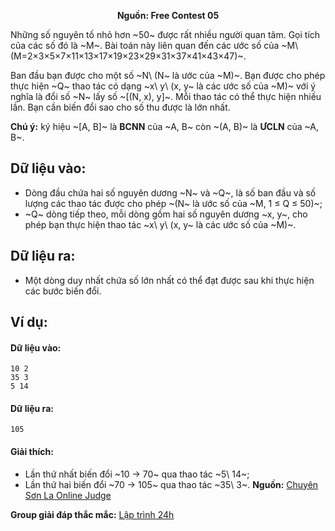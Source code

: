 **<center>Nguồn:  Free Contest 05</center>**

Những số nguyên tố nhỏ hơn ~50~ được rất nhiều người quan tâm. Gọi tích của các số đó là ~M~. Bài toán này liên quan đến các ước số của ~M\ (M=2×3×5×7×11×13×17×19×23×29×31×37×41×43×47)~.

Ban đầu bạn được cho một số ~N\ (N~ là ước của ~M)~. Bạn được cho phép thực hiện ~Q~ thao tác có dạng ~x\ y\ (x, y~ là các ước số của ~M)~ với ý nghĩa là đổi số ~N~ lấy số ~[(N, x), y]~. Mỗi thao tác có thể thực hiện nhiều lần. Bạn cần biến đổi sao cho số thu được là lớn nhất.

**Chú ý:** ký hiệu ~[A, B]~ là **BCNN** của ~A, B~ còn ~(A, B)~ là **ƯCLN** của ~A, B~.

## Dữ liệu vào:
- Dòng đầu chứa hai số nguyên dương ~N~ và ~Q~, là số ban đầu và số lượng các thao tác được cho phép ~(N~ là ước số của ~M, 1 ≤ Q ≤ 50)~;
- ~Q~ dòng tiếp theo, mỗi dòng gồm hai số nguyên dương ~x, y~, cho phép bạn thực hiện thao tác ~x\ y\ (x, y~ là các ước số của ~M)~.

## Dữ liệu ra:
- Một dòng duy nhất chứa số lớn nhất có thể đạt được sau khi thực hiện các bước biến đổi.

## Ví dụ:
#### Dữ liệu vào:
```
10 2
35 3
5 14
```

#### Dữ liệu ra:
```
105
```

#### Giải thích:
- Lần thứ nhất biến đổi ~10 → 70~ qua thao tác ~5\ 14~;
- Lần thứ hai biến đổi ~70 → 105~ qua thao tác ~35\ 3~.
**Nguồn:** [Chuyên Sơn La Online Judge](http://csloj.ddns.net/)

**Group giải đáp thắc mắc:** [Lập trình 24h](https://www.facebook.com/groups/1386904321519984)
